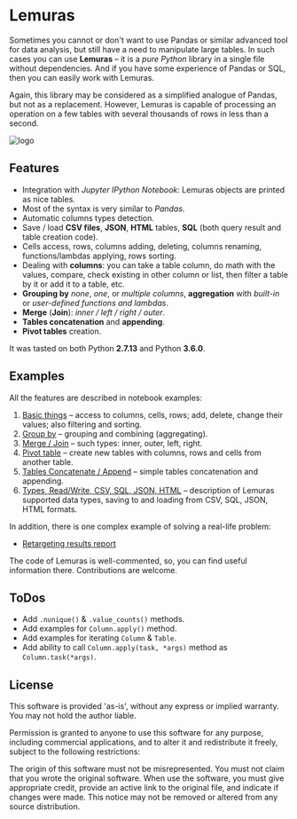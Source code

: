 # Lemuras

Sometimes you cannot or don't want to use Pandas or similar advanced tool for data analysis, but still have a need to manipulate large tables. In such cases you can use **Lemuras** – it is a *pure Python* library in a single file without dependencies. And if you have some experience of Pandas or SQL, then you can easily work with Lemuras.

Again, this library may be considered as a simplified analogue of Pandas, but not as a replacement. However, Lemuras is capable of processing an operation on a few tables with several thousands of rows in less than a second.

![logo](http://www.aivanf.com/static/cv/lemuras.png)

## Features

- Integration with *Jupyter IPython Notebook*: Lemuras objects are printed as nice tables.
- Most of the syntax is very similar to *Pandas*.
- Automatic columns types detection.
- Save / load **CSV files**, **JSON**, **HTML** tables, **SQL** (both query result and table creation code).
- Cells access, rows, columns adding, deleting, columns renaming, functions/lambdas applying, rows sorting.
- Dealing with **columns**: you can take a table column, do math with the values, compare, check existing in other column or list, then filter a table by it or add it to a table, etc.
- **Grouping by** *none*, *one*, or *multiple columns*, **aggregation** with *built-in* or *user-defined functions and lambdas*.
- **Merge** (**Join**): *inner / left / right / outer*.
- **Tables concatenation** and **appending**.
- **Pivot tables** creation.

It was tasted on both Python **2.7.13** and Python **3.6.0**.


## Examples

All the features are described in notebook examples:

1. [Basic things](https://github.com/AivanF/Lemuras/blob/master/Example%201%20-%20Basic%20things.ipynb) – access to columns, cells, rows; add, delete, change their values; also filtering and sorting.
1. [Group by](https://github.com/AivanF/Lemuras/blob/master/Example%202%20-%20Group%20By.ipynb) – grouping and combining (aggregating).
1. [Merge / Join](https://github.com/AivanF/Lemuras/blob/master/Example%203%20-%20Merge%20Join.ipynb) – such types: inner, outer, left, right.
1. [Pivot table](https://github.com/AivanF/Lemuras/blob/master/Example%204%20-%20Pivot%20table.ipynb) – create new tables with columns, rows and cells from another table.
1. [Tables Concatenate / Append](https://github.com/AivanF/Lemuras/blob/master/Example%205%20-%20Tables%20Concatenate%20Append.ipynb) – simple tables concatenation and appending.
1. [Types, Read/Write, CSV, SQL, JSON, HTML](https://github.com/AivanF/Lemuras/blob/master/Example%206%20-%20Types%20Read%20Write%20CSV%20SQL%20JSON%20HTML.ipynb) – description of Lemuras supported data types, saving to and loading from CSV, SQL, JSON, HTML formats.

In addition, there is one complex example of solving a real-life problem:

- [Retargeting results report](https://github.com/AivanF/Lemuras/blob/master/Complex%20Example%20-%20Retargeting%20results%20report.ipynb)

The code of Lemuras is well-commented, so, you can find useful information there. Contributions are welcome.


## ToDos

- Add `.nunique()` & `.value_counts()` methods.
- Add examples for `Column.apply()` method.
- Add examples for iterating `Column` & `Table`.
- Add ability to call `Column.apply(task, *args)` method as `Column.task(*args)`.

## License

 This software is provided 'as-is', without any express or implied warranty.
 You may not hold the author liable.

 Permission is granted to anyone to use this software for any purpose,
 including commercial applications, and to alter it and redistribute it freely,
 subject to the following restrictions:

 The origin of this software must not be misrepresented. You must not claim
 that you wrote the original software. When use the software, you must give
 appropriate credit, provide an active link to the original file, and indicate if changes were made.
 This notice may not be removed or altered from any source distribution.
